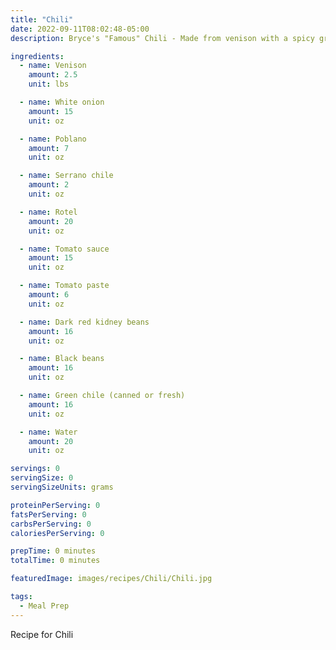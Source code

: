 ```yaml
---
title: "Chili"
date: 2022-09-11T08:02:48-05:00
description: Bryce's "Famous" Chili - Made from venison with a spicy green chile flair

ingredients:
  - name: Venison
    amount: 2.5
    unit: lbs

  - name: White onion
    amount: 15
    unit: oz

  - name: Poblano
    amount: 7
    unit: oz

  - name: Serrano chile
    amount: 2
    unit: oz

  - name: Rotel
    amount: 20
    unit: oz

  - name: Tomato sauce
    amount: 15
    unit: oz

  - name: Tomato paste
    amount: 6
    unit: oz

  - name: Dark red kidney beans
    amount: 16
    unit: oz

  - name: Black beans
    amount: 16
    unit: oz

  - name: Green chile (canned or fresh)
    amount: 16
    unit: oz

  - name: Water
    amount: 20
    unit: oz

servings: 0
servingSize: 0
servingSizeUnits: grams

proteinPerServing: 0
fatsPerServing: 0
carbsPerServing: 0
caloriesPerServing: 0

prepTime: 0 minutes
totalTime: 0 minutes

featuredImage: images/recipes/Chili/Chili.jpg

tags:
  - Meal Prep
---
```


Recipe for Chili

